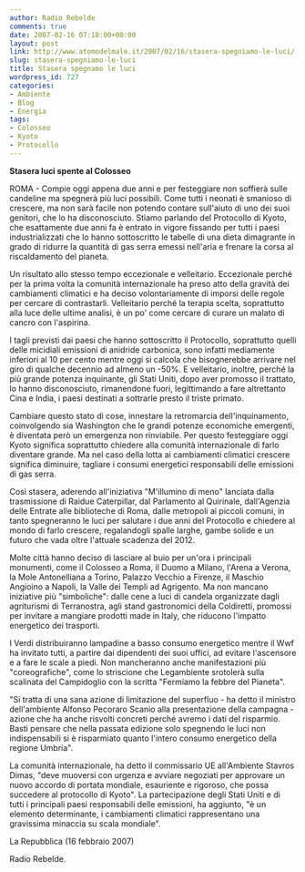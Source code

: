 ```yaml
---
author: Radio Rebelde
comments: true
date: 2007-02-16 07:18:00+00:00
layout: post
link: http://www.atomodelmale.it/2007/02/16/stasera-spegniamo-le-luci/
slug: stasera-spegniamo-le-luci
title: Stasera spegnamo le luci
wordpress_id: 727
categories:
- Ambiente
- Blog
- Energia
tags:
- Colosseo
- Kyoto
- Protocollo
---
```


**Stasera luci spente al Colosseo**

ROMA - Compie oggi appena due anni e per festeggiare non soffierà sulle candeline ma spegnerà più luci possibili. Come tutti i neonati è smanioso di crescere, ma non sarà facile non potendo contare sull'aiuto di uno dei suoi genitori, che lo ha disconosciuto. Stiamo parlando del Protocollo di Kyoto, che esattamente due anni fa è entrato in vigore fissando per tutti i paesi industrializzati che lo hanno sottoscritto le tabelle di una dieta dimagrante in grado di ridurre la quantità di gas serra emessi nell'aria e frenare la corsa al riscaldamento del pianeta.

Un risultato allo stesso tempo eccezionale e velleitario. Eccezionale perché per la prima volta la comunità internazionale ha preso atto della gravità dei cambiamenti climatici e ha deciso volontariamente di imporsi delle regole per cercare di contrastarli. Velleitario perché la terapia scelta, soprattutto alla luce delle ultime analisi, è un po' come cercare di curare un malato di cancro con l'aspirina.

<!-- more -->


I tagli previsti dai paesi che hanno sottoscritto il Protocollo, soprattutto quelli delle micidiali emissioni di anidride carbonica, sono infatti mediamente inferiori al 10 per cento mentre oggi si calcola che bisognerebbe arrivare nel giro di qualche decennio ad almeno un -50%. E velleitario, inoltre, perché la più grande potenza inquinante, gli Stati Uniti, dopo aver promosso il trattato, lo hanno disconosciuto, rimanendone fuori, legittimando a fare altrettanto Cina e India, i paesi destinati a sottrarle presto il triste primato.

Cambiare questo stato di cose, innestare la retromarcia dell'inquinamento, coinvolgendo sia Washington che le grandi potenze economiche emergenti, è diventata però un emergenza non rinviabile. Per questo festeggiare oggi Kyoto significa soprattutto chiedere alla comunità internazionale di farlo diventare grande. Ma nel caso della lotta ai cambiamenti climatici crescere significa diminuire, tagliare i consumi energetici responsabili delle emissioni di gas serra.

Così stasera, aderendo all'iniziativa "M'illumino di meno" lanciata dalla trasmissione di Raidue Caterpillar, dal Parlamento al Quirinale, dall'Agenzia delle Entrate alle biblioteche di Roma, dalle metropoli ai piccoli comuni, in tanto spegneranno le luci per salutare i due anni del Protocollo e chiedere al mondo di farlo crescere, regalandogli spalle larghe, gambe solide e un futuro che vada oltre l'attuale scadenza del 2012.

Molte città hanno deciso di lasciare al buio per un'ora i principali monumenti, come il Colosseo a Roma, il Duomo a Milano, l'Arena a Verona, la Mole Antonelliana a Torino, Palazzo Vecchio a Firenze, il Maschio Angioino a Napoli, la Valle dei Templi ad Agrigento. Ma non mancano iniziative più "simboliche": dalle cene a luci di candela organizzate dagli agriturismi di Terranostra, agli stand gastronomici della Coldiretti, promossi per invitare a mangiare prodotti made in Italy, che riducono l'impatto energetico dei trasporti.

I Verdi distribuiranno lampadine a basso consumo energetico mentre il Wwf ha invitato tutti, a partire dai dipendenti dei suoi uffici, ad evitare l'ascensore e a fare le scale a piedi. Non mancheranno anche manifestazioni più "coreografiche", come lo striscione che Legambiente srotolerà sulla scalinata del Campidoglio con la scritta "Fermiamo la febbre del Pianeta".

"Si tratta di una sana azione di limitazione del superfluo - ha detto il ministro dell'ambiente Alfonso Pecoraro Scanio alla presentazione della campagna - azione che ha anche risvolti concreti perché avremo i dati del risparmio. Basti pensare che nella passata edizione solo spegnendo le luci non indispensabili si è risparmiato quanto l'intero consumo energetico della regione Umbria".

La comunità internazionale, ha detto il commissario UE all'Ambiente Stavros Dimas, "deve muoversi con urgenza e avviare negoziati per approvare un nuovo accordo di portata mondiale, esauriente e rigoroso, che possa succedere al protocollo di Kyoto". La partecipazione degli Stati Uniti e di tutti i principali paesi responsabili delle emissioni, ha aggiunto, "è un elemento determinante, i cambiamenti climatici rappresentano una gravissima minaccia su scala mondiale".

La Repubblica
(16 febbraio 2007)

Radio Rebelde.
